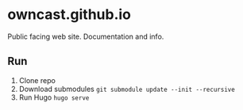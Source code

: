 # owncast.github.io
Public facing web site.  Documentation and info.

## Run

1. Clone repo
1. Download submodules `git submodule update --init --recursive`
1. Run Hugo `hugo serve`